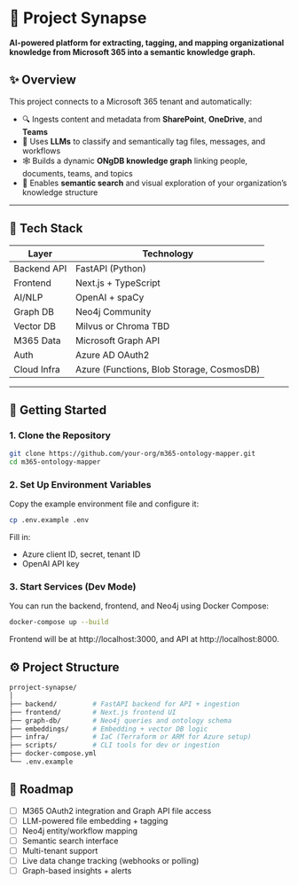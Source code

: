 # 🧠 Project Synapse

**AI-powered platform for extracting, tagging, and mapping organizational knowledge from Microsoft 365 into a semantic knowledge graph.**

## ✨ Overview

This project connects to a Microsoft 365 tenant and automatically:

- 🔍 Ingests content and metadata from **SharePoint**, **OneDrive**, and **Teams**
- 🧠 Uses **LLMs** to classify and semantically tag files, messages, and workflows
- 🕸️ Builds a dynamic **ONgDB knowledge graph** linking people, documents, teams, and topics
- 💬 Enables **semantic search** and visual exploration of your organization’s knowledge structure

---

## 🧱 Tech Stack

| Layer        | Technology |
|--------------|------------|
| Backend API  | FastAPI (Python) |
| Frontend     | Next.js + TypeScript |
| AI/NLP       | OpenAI + spaCy |
| Graph DB     | Neo4j Community |
| Vector DB    | Milvus or Chroma TBD |
| M365 Data    | Microsoft Graph API |
| Auth         | Azure AD OAuth2 |
| Cloud Infra  | Azure (Functions, Blob Storage, CosmosDB) |

---

## 🚀 Getting Started

### 1. Clone the Repository

```bash
git clone https://github.com/your-org/m365-ontology-mapper.git
cd m365-ontology-mapper
```

### 2. Set Up Environment Variables
Copy the example environment file and configure it:

```bash
cp .env.example .env
```
Fill in:

- Azure client ID, secret, tenant ID
- OpenAI API key

### 3. Start Services (Dev Mode)
You can run the backend, frontend, and Neo4j using Docker Compose:

```bash
docker-compose up --build
```
Frontend will be at http://localhost:3000, and API at http://localhost:8000.

## ⚙️ Project Structure
```graphql
prroject-synapse/
│
├── backend/         # FastAPI backend for API + ingestion
├── frontend/        # Next.js frontend UI
├── graph-db/        # Neo4j queries and ontology schema
├── embeddings/      # Embedding + vector DB logic
├── infra/           # IaC (Terraform or ARM for Azure setup)
├── scripts/         # CLI tools for dev or ingestion
├── docker-compose.yml
└── .env.example
```
## 🧭 Roadmap
- [ ] M365 OAuth2 integration and Graph API file access
- [ ] LLM-powered file embedding + tagging
- [ ] Neo4j entity/workflow mapping
- [ ] Semantic search interface
- [ ] Multi-tenant support
- [ ] Live data change tracking (webhooks or polling)
- [ ] Graph-based insights + alerts
